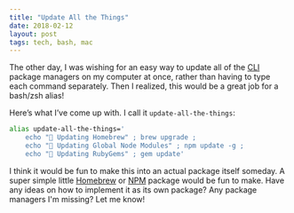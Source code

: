 ```yaml
---
title: "Update All the Things"
date: 2018-02-12
layout: post
tags: tech, bash, mac
---
```


The other day, I was wishing for an easy way to update all of the [CLI](https://en.wikipedia.org/wiki/Command-line_interface) package managers on my computer at once, rather than having to type each command separately. Then I realized, this would be a great job for a bash/zsh alias!

Here’s what I’ve come up with. I call it `update-all-the-things`:

```bash
alias update-all-the-things='
	echo "🍺 Updating Homebrew" ; brew upgrade ;
	echo "🚀 Updating Global Node Modules" ; npm update -g ;
	echo "💎 Updating RubyGems" ; gem update'
```

I think it would be fun to make this into an actual package itself someday. A super simple little [Homebrew](https://brew.sh) or [NPM](https://www.npmjs.com) package would be fun to make. Have any ideas on how to implement it as its own package? Any package managers I'm missing? Let me know!
